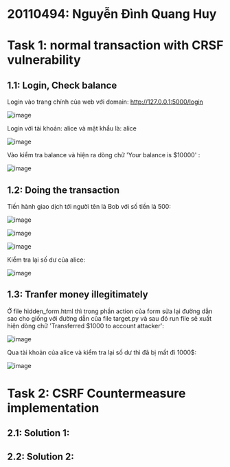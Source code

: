 # 20110494: Nguyễn Đình Quang Huy 
# Task 1: normal transaction with CRSF vulnerability

## 1.1: Login, Check balance

Login vào trang chính của web với domain: http://127.0.0.1:5000/login

![image](https://github.com/MiloHuy/CSRF_Attack_Lab_20110494/assets/91107200/7c8fa777-598a-4a73-a412-184e0465ecf8)

Login với tài khoản: alice và mật khẩu là: alice

![image](https://github.com/MiloHuy/CSRF_Attack_Lab_20110494/assets/91107200/78beeae2-eace-46cb-be19-cca36b21cb05)

Vào kiểm tra balance và hiện ra dòng chữ 'Your balance is $10000' :

![image](https://github.com/MiloHuy/CSRF_Attack_Lab_20110494/assets/91107200/134377b7-7ec8-4bf1-882b-f7b5fc81be30)

## 1.2: Doing the transaction

Tiến hành giao dịch tới người tên là Bob với số tiền là 500:

![image](https://github.com/MiloHuy/CSRF_Attack_Lab_20110494/assets/91107200/268ff0b4-aee7-4fe0-a340-bb5fe966330e)

![image](https://github.com/MiloHuy/CSRF_Attack_Lab_20110494/assets/91107200/461345d5-51b2-49e3-b8ca-f6b36e2699ee)

![image](https://github.com/MiloHuy/CSRF_Attack_Lab_20110494/assets/91107200/5e46a472-1d48-4435-9ee6-17984b92770b)

Kiểm tra lại số dư của alice:

![image](https://github.com/MiloHuy/CSRF_Attack_Lab_20110494/assets/91107200/e61f90c0-e2a8-4233-a0e5-448289cf471d)

## 1.3: Tranfer money illegitimately

Ở file hidden_form.html thì trong phần action của form sửa lại đường dẫn sao cho giống với đường dẫn của file target.py và sau đó run file sẽ xuất hiện dòng chữ 'Transferred $1000 to account attacker':

![image](https://github.com/MiloHuy/CSRF_Attack_Lab_20110494/assets/91107200/b595ca2f-03fb-41d4-9fd8-442282e31a4b)

Qua tài khoản của alice và kiểm tra lại số dư thì đã bị mất đi 1000$:

![image](https://github.com/MiloHuy/CSRF_Attack_Lab_20110494/assets/91107200/b1065285-f449-4986-b58c-b92e660e14c9)

# Task 2: CSRF Countermeasure implementation

## 2.1: Solution 1:

## 2.2: Solution 2: